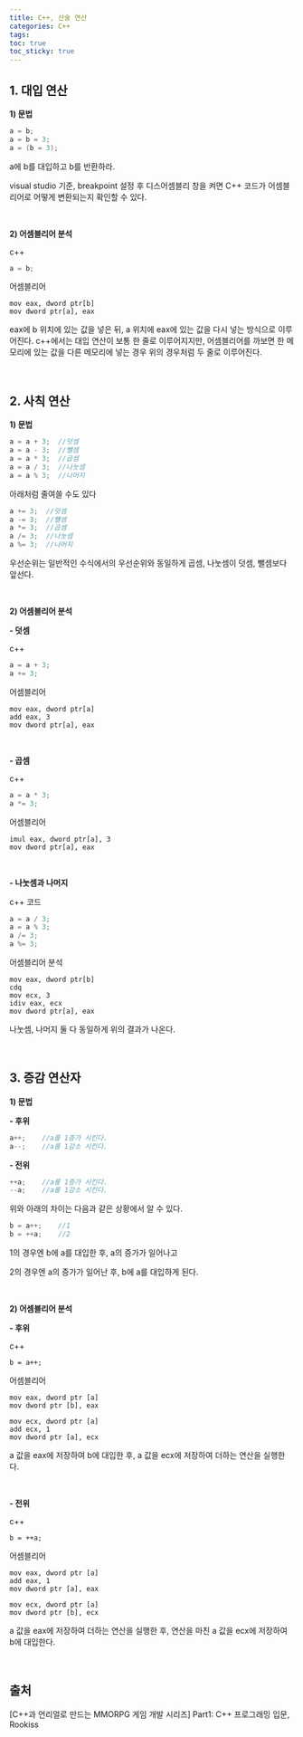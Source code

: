 ```yaml
---
title: C++, 산술 연산
categories: C++
tags: 
toc: true
toc_sticky: true
---
```


## **1. 대입 연산**

**1) 문법**

```c++
a = b;
a = b = 3;
a = (b = 3);
```

a에 b를 대입하고 b를 반환하라.

visual studio 기준, breakpoint 설정 후 디스어셈블리 창을 켜면 C++ 코드가 어셈블리어로 어떻게 변환되는지 확인할 수 있다. 

<br/>

**2) 어셈블리어 분석**

c++
```c++
a = b;
```

어셈블리어
```
mov eax, dword ptr[b]
mov dword ptr[a], eax
```

eax에 b 위치에 있는 값을 넣은 뒤, a 위치에 eax에 있는 값을 다시 넣는 방식으로 이루어진다. c++에서는 대입 연산이 보통 한 줄로 이루어지지만, 어셈블리어를 까보면 한 메모리에 있는 값을 다른 메모리에 넣는 경우 위의 경우처럼 두 줄로 이루어진다. 


<br/>

## **2. 사칙 연산**

**1) 문법**

```c++
a = a + 3;  //덧셈
a = a - 3;  //뺄셈
a = a * 3;  //곱셈
a = a / 3;  //나눗셈
a = a % 3;  //나머지
```

아래처럼 줄여쓸 수도 있다

```c++
a += 3;  //덧셈
a -= 3;  //뺄셈
a *= 3;  //곱셈
a /= 3;  //나눗셈
a %= 3;  //나머지
```

우선순위는 일반적인 수식에서의 우선순위와 동일하게 곱셈, 나눗셈이 덧셈, 뺄셈보다 앞선다. 

<br/>

**2) 어셈블리어 분석**

**- 덧셈**

c++

```c++
a = a + 3;
a += 3;
```

어셈블리어
```
mov eax, dword ptr[a]
add eax, 3
mov dword ptr[a], eax
```

<br/>

**- 곱셈**

c++

```c++
a = a * 3;
a *= 3;
```

어셈블리어

```
imul eax, dword ptr[a], 3
mov dword ptr[a], eax
```
<br/>

**- 나눗셈과 나머지**

c++ 코드

```c++
a = a / 3;
a = a % 3;
a /= 3;
a %= 3;
```

어셈블리어 분석

```
mov eax, dword ptr[b]
cdq
mov ecx, 3
idiv eax, ecx
mov dword ptr[a], eax
```

나눗셈, 나머지 둘 다 동일하게 위의 결과가 나온다. 

<br/>

## **3. 증감 연산자**

**1) 문법**

**- 후위**

```c++
a++;    //a를 1증가 시킨다.
a--;    //a를 1감소 시킨다.
```

**- 전위**

```c++
++a;    //a를 1증가 시킨다.
--a;    //a를 1감소 시킨다.
```

위와 아래의 차이는 다음과 같은 상황에서 알 수 있다. 

```c++
b = a++;    //1
b = ++a;    //2
```

1의 경우엔 b에 a를 대입한 후, a의 증가가 일어나고

2의 경우엔 a의 증가가 일어난 후, b에 a를 대입하게 된다.

<br/>

**2) 어셈블리어 분석**

**- 후위**

c++
```
b = a++;
```
어셈블리어
```
mov eax, dword ptr [a]
mov dword ptr [b], eax

mov ecx, dword ptr [a]
add ecx, 1
mov dword ptr [a], ecx
```

a 값을 eax에 저장하여 b에 대입한 후, a 값을 ecx에 저장하여 더하는 연산을 실행한다. 

<br/>

**- 전위**

c++
```
b = ++a;
```
어셈블리어
```
mov eax, dword ptr [a]
add eax, 1
mov dword ptr [a], eax

mov ecx, dword ptr [a]
mov dword ptr [b], ecx
```

a 값을 eax에 저장하여 더하는 연산을 실행한 후, 연산을 마친 a 값을 ecx에 저장하여 b에 대입한다. 

<br/>

## **출처**

[C++과 언리얼로 만드는 MMORPG 게임 개발 시리즈] Part1: C++ 프로그래밍 입문, Rookiss

